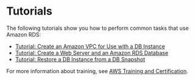 # Tutorials<a name="CHAP_Tutorials"></a>

The following tutorials show you how to perform common tasks that use Amazon RDS: 
+ [Tutorial: Create an Amazon VPC for Use with a DB Instance](CHAP_Tutorials.WebServerDB.CreateVPC.md)
+ [Tutorial: Create a Web Server and an Amazon RDS Database](TUT_WebAppWithRDS.md)
+ [Tutorial: Restore a DB Instance from a DB Snapshot](CHAP_Tutorials.RestoringFromSnapshot.md)

For more information about training, see [AWS Training and Certification](https://www.aws.training/)\.